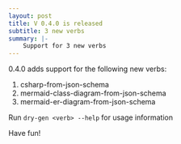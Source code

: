 ```yaml
---
layout: post
title: V 0.4.0 is released
subtitle: 3 new verbs
summary: |-
    Support for 3 new verbs
---
```

0.4.0 adds support for the following new verbs:
1. csharp-from-json-schema
2. mermaid-class-diagram-from-json-schema
3. mermaid-er-diagram-from-json-schema

Run `dry-gen <verb> --help` for usage information 

Have fun!